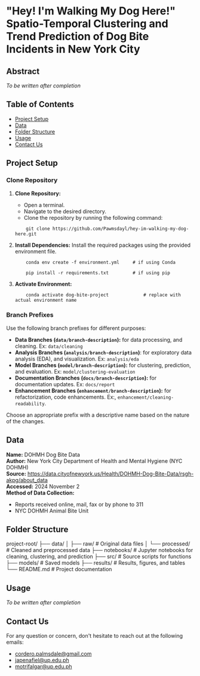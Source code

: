 # "Hey! I'm Walking My Dog Here!" Spatio-Temporal Clustering and Trend Prediction of Dog Bite Incidents in New York City

## Abstract

*To be written after completion*

## Table of Contents
- [Project Setup](#project-setup)
- [Data](#data)
- [Folder Structure](#folder-structure)
- [Usage](#usage)
- [Contact Us](#contact-us)

## Project Setup

### Clone Repository

1. **Clone Repository:**
    - Open a terminal.
    - Navigate to the desired directory.
    - Clone the repository by running the following command:
    ```
        git clone https://github.com/Pawmsdayl/hey-im-walking-my-dog-here.git
    ```

2. **Install Dependencies:**
Install the required packages using the provided environment file.
    ```
        conda env create -f environment.yml     # if using Conda
    ```
    ```
        pip install -r requirements.txt         # if using pip
    ```

3. **Activate Environment:**
    ```
        conda activate dog-bite-project             # replace with actual environment name
    ```

### Branch Prefixes
Use the following branch prefixes for different purposes:
- **Data Branches (`data/branch-description`):** for data processing, and cleaning. Ex: `data/cleaning`
- **Analysis Branches (`analysis/branch-description`)**: for exploratory data analysis (EDA), and visualization. Ex: `analysis/eda`
- **Model Branches (`model/branch-description`):** for clustering, prediction, and evaluation. Ex: `model/clustering-evaluation`
- **Documentation Branches (`docs/branch-description`):** for documentation updates. Ex: `docs/report`
- **Enhancement Branches (`enhancement/branch-description`):** for refactorization, code enhancements. Ex:, `enhancement/cleaning-readability`.

Choose an appropriate prefix with a descriptive name based on the nature of the changes.

## Data

**Name:** DOHMH Dog Bite Data  
**Author:** New York City Department of Health and Mental Hygiene (NYC DOHMH)  
**Source:** https://data.cityofnewyork.us/Health/DOHMH-Dog-Bite-Data/rsgh-akpg/about_data  
**Accessed:** 2024 November 2  
**Method of Data Collection:**  
* Reports received online, mail, fax or by phone to 311
* NYC DOHMH Animal Bite Unit

## Folder Structure
project-root/
├── data/
│   ├── raw/                   # Original data files
│   └── processed/             # Cleaned and preprocessed data
├── notebooks/                 # Jupyter notebooks for cleaning, clustering, and prediction
├── src/                       # Source scripts for functions
├── models/                    # Saved models 
├── results/                   # Results, figures, and tables
└── README.md                  # Project documentation

## Usage

*To be written after completion*

## Contact Us
For any question or concern, don't hesitate to reach out at the following emails:
- cordero.palmsdale@gmail.com
- japenafiel@up.edu.ph
- motrifalgar@up.edu.ph